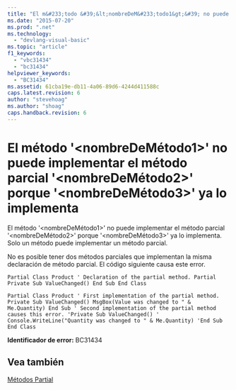 ```yaml
---
title: "El m&#233;todo &#39;&lt;nombreDeM&#233;todo1&gt;&#39; no puede implementar el m&#233;todo parcial &#39;&lt;nombreDeM&#233;todo2&gt;&#39; porque &#39;&lt;nombreDeM&#233;todo3&gt;&#39; ya lo implementa | Microsoft Docs"
ms.date: "2015-07-20"
ms.prod: ".net"
ms.technology: 
  - "devlang-visual-basic"
ms.topic: "article"
f1_keywords: 
  - "vbc31434"
  - "bc31434"
helpviewer_keywords: 
  - "BC31434"
ms.assetid: 61cba19e-db11-4a06-89d6-4244d411588c
caps.latest.revision: 6
author: "stevehoag"
ms.author: "shoag"
caps.handback.revision: 6
---
```

# El m&#233;todo &#39;&lt;nombreDeM&#233;todo1&gt;&#39; no puede implementar el m&#233;todo parcial &#39;&lt;nombreDeM&#233;todo2&gt;&#39; porque &#39;&lt;nombreDeM&#233;todo3&gt;&#39; ya lo implementa
El método '\<nombreDeMétodo1\>' no puede implementar el método parcial '\<nombreDeMétodo2\>' porque '\<nombreDeMétodo3\>' ya lo implementa. Solo un método puede implementar un método parcial.  
  
 No es posible tener dos métodos parciales que implementan la misma declaración de método parcial. El código siguiente causa este error.  
  
```vb#  
Partial Class Product ' Declaration of the partial method. Partial Private Sub ValueChanged() End Sub End Class  
```  
  
```vb#  
Partial Class Product ' First implementation of the partial method. Private Sub ValueChanged() MsgBox(Value was changed to " & Me.Quantity) End Sub ' Second implementation of the partial method causes this error. 'Private Sub ValueChanged() '    Console.WriteLine("Quantity was changed to " & Me.Quantity) 'End Sub End Class  
```  
  
 **Identificador de error:** BC31434  
  
## Vea también  
 [Métodos Partial](../../visual-basic/programming-guide/language-features/procedures/partial-methods.md)